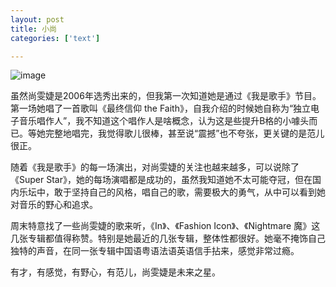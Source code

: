 ```yaml
---
layout: post
title: 小尚
categories: ['text']

---
```


![image](http://blog.fangming.li/images/blog/laure-shang.jpg)

虽然尚雯婕是2006年选秀出来的，但我第一次知道她是通过《我是歌手》节目。第一场她唱了一首歌叫《最终信仰 the Faith》，自我介绍的时候她自称为“独立电子音乐唱作人”，我不知道这个唱作人是啥概念，认为这是些提升B格的小噱头而已。等她完整地唱完，我觉得歌儿很棒，甚至说“震撼”也不夸张，更关键的是范儿很正。

随着《我是歌手》的每一场演出，对尚雯婕的关注也越来越多，可以说除了《Super Star》，她的每场演唱都是成功的，虽然我知道她不太可能夺冠，但在国内乐坛中，敢于坚持自己的风格，唱自己的歌，需要极大的勇气，从中可以看到她对音乐的野心和追求。

周末特意找了一些尚雯婕的歌来听，《In》、《Fashion Icon》、《Nightmare 魔》这几张专辑都值得称赞。特别是她最近的几张专辑，整体性都很好。她毫不掩饰自己独特的声音，在同一张专辑中国语粤语法语英语信手拈来，感觉非常过瘾。

有才，有感觉，有野心，有范儿，尚雯婕是未来之星。